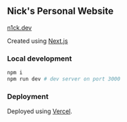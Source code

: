 ## Nick's Personal Website

[n1ck.dev](https://n1ck.dev)

Created using [Next.js](https://nextjs.org/)

### Local development

```bash
npm i
npm run dev # dev server on port 3000
```

### Deployment

Deployed using [Vercel](https://vercel.com/).
